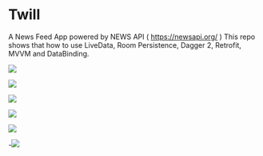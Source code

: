# Twill
A News Feed App  powered by NEWS API (  https://newsapi.org/ ) This repo shows that how to use LiveData, Room Persistence, Dagger 2, Retrofit, MVVM and DataBinding.

![](https://github.com/anil-gudigar/Twill/blob/master/ezgif.com-video-to-gif.gif)

  ![](https://github.com/anil-gudigar/Twill/blob/master/Screenshot_2017-06-11-14-03-41.png)
  
  ![](https://github.com/anil-gudigar/Twill/blob/master/Screenshot_2017-06-11-14-04-11.png)
  
  ![](https://github.com/anil-gudigar/Twill/blob/master/Screenshot_2017-06-11-14-05-16.png)
  
  ![](https://github.com/anil-gudigar/Twill/blob/master/Screenshot_2017-06-11-14-06-37.png)
  
 -![](https://github.com/anil-gudigar/Twill/blob/master/Screenshot_2017-06-11-14-09-06.png)


